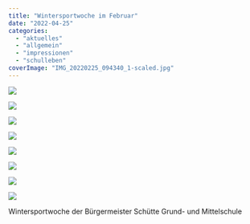```yaml
---
title: "Wintersportwoche im Februar"
date: "2022-04-25"
categories: 
  - "aktuelles"
  - "allgemein"
  - "impressionen"
  - "schulleben"
coverImage: "IMG_20220225_094340_1-scaled.jpg"
---
```


[![](images/IMG_20220225_094340_1-1024x768.jpg)](https://volksschule-partenkirchen.de/wp-content/uploads/IMG_20220225_094340_1-scaled.jpg)

[![](images/Jonathan-2a-768x1024.jpeg)](https://volksschule-partenkirchen.de/wp-content/uploads/Jonathan-2a.jpeg)

[![](images/Finnley-1a-768x1024.jpeg)](https://volksschule-partenkirchen.de/wp-content/uploads/Finnley-1a.jpeg)

[![](images/Xaver-1a-768x1024.jpeg)](https://volksschule-partenkirchen.de/wp-content/uploads/Xaver-1a.jpeg)

[![](images/IMG_20220225_094853_5-768x1024.jpg)](https://volksschule-partenkirchen.de/wp-content/uploads/IMG_20220225_094853_5-scaled.jpg)

[![](images/IMG_20220224_104940_1-768x1024.jpg)](https://volksschule-partenkirchen.de/wp-content/uploads/IMG_20220224_104940_1-scaled.jpg)

[![](images/IMG_20220225_094357_5-768x1024.jpg)](https://volksschule-partenkirchen.de/wp-content/uploads/IMG_20220225_094357_5-scaled.jpg)

[![](images/IMG_20220225_095138_9-768x1024.jpg)](https://volksschule-partenkirchen.de/wp-content/uploads/IMG_20220225_095138_9-scaled.jpg)

Wintersportwoche der Bürgermeister Schütte Grund- und Mittelschule
